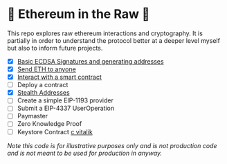# 🥩 Ethereum in the Raw 🫢

This repo explores raw ethereum interactions and cryptography. It is partially in order to understand the protocol better at a deeper level myself but also to inform future projects. 

- [x] [Basic ECDSA Signatures and generating addresses](scripts/01-ecdsa.ts)
- [x] [Send ETH to anyone](scripts/02-transaction.ts)
- [x] [Interact with a smart contract](scripts/03-contract.ts)
- [ ] Deploy a contract
- [x] [Stealth Addresses](scripts/04-stealth.ts)
- [ ] Create a simple EIP-1193 provider
- [ ] Submit a EIP-4337 UserOperation
- [ ] Paymaster
- [ ] Zero Knowledge Proof
- [ ] Keystore Contract [c vitalik](https://vitalik.eth.limo/general/2023/06/09/three_transitions.html)

_Note this code is for illustrative purposes only and is not production code and is not meant to be used for production in anyway._
